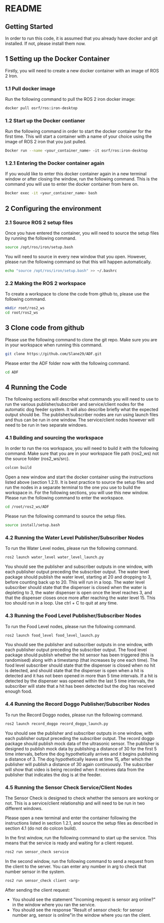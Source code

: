 # README


## Getting Started
In order to run this code, it is assumed that you already have docker and git installed. If not, please install them now.

## 1 Setting up the Docker Container
Firstly, you will need to create a new docker container with an image of ROS 2 Iron.

### 1.1 Pull docker image
Run the following command to pull the ROS 2 iron docker image:

```sh
docker pull osrf/ros:iron-desktop
```

### 1.2 Start up the Docker contianer
Run the following command in order to start the docker container for the first time. This will start a container with a name of your choice using the image of ROS 2 iron that you just pulled.

```sh
Docker run --name <your_container_name> -it osrf/ros:iron-desktop
```

### 1.2.1 Entering the Docker container again
If you would like to enter this docker container again in a new terminal window or after closing the window, run the following command. This is the command you will use to enter the docker container from here on.

```sh
Docker exec -it <your_container_name> bash
```

## 2 Configuring the  environment

### 2.1 Source ROS 2 setup files
Once you have entered the container, you will need to source the setup files by running the following command.
```sh
source /opt/ros/iron/setup.bash
```
You will need to source in every new window that you open. However, please run the following command so that this will happen automatically.
```sh
echo "source /opt/ros/iron/setup.bash" >> ~/.bashrc
```

### 2.2 Making the ROS 2 workspace
To create a workspace to clone the code from github to, please use the following command.
```sh
mkdir root/ros2_ws
cd root/ros2_ws
```

## 3 Clone code from github
Please use the following command to clone the git repo. Make sure you are in your workspace when running this command.
```sh
git clone https://github.com/Slane29/ADF.git
```

Please enter the ADF folder now with the following command.
```sh
cd ADF
```


## 4 Running the Code
The following sections will describe what commands you will need to use to run the various publisher/subscriber and service/client nodes for the automatic dog feeder system. It will also describe briefly what the expected output should be. The publisher/subscriber nodes are run using launch files and thus can be run in one window. The service/client nodes however will need to be run in two separate windows.

### 4.1 Building and sourcing the workspace
In order to run the ros workspace, you will need to build it with the following command. Make sure that you are in your workspace file path (ros2_ws) not the source folder (ros2_ws/src).
```sh
colcon build
```

Open a new window and start the docker container using the instructions listed above (section 1.2.1). It is best practice to source the setup files and run the nodes in a separate terminal to the one you use to build the workspace in. For the following sections, you will use this new window. Please run the following command to enter the workspace.
```sh
cd /root/ros2_ws/ADF
```

Please run the following command to source the setup files. 

```sh
source install/setup.bash
```

### 4.2 Running the Water Level Publisher/Subscriber Nodes
To run the Water Level nodes, please run the following command.

```sh
ros2 launch water_level water_level_launch.py
```
You should see the publisher and subscriber outputs in one window, with each publisher output preceding the subscriber output. The water level package should publish the water level, starting at 20 and dropping to 3, before counting back up to 20. This will run in a loop. The water level subscriber should state that the dispenser is closed when the water is depleting to 3, the water dispenser is open once the level reaches 3, and that the dispenser closes once more after reaching the water level 15. This too should run in a loop. Use ctrl + C to quit at any time.

### 4.3 Running the Food Level Publisher/Subscriber Nodes
To run the Food Level nodes, please run the following command.

```sh
ros2 launch food_level food_level_launch.py
```
You should see the publisher and subscriber outputs in one window, with each publisher output preceding the subscriber output. The food level package should publish whether the hit sensor has been triggered (this is randomised) along with a timestamp (that increases by one each time). The food level subscriber should state that the dispenser is closed when no hit is detected, and should state that the dispenser is open when a hit is detected and it has not been opened in more than 5 time intervals. If a hit is detected by the dispenser was opened within the last 5 time intervals, the subscriber will state that a hit has been detected but the dog has received enough food.


### 4.4 Running the Record Doggo Publisher/Subscriber Nodes
To run the Record Doggo nodes, please run the following command.

```sh
ros2 launch record_doggo record_doggo_launch.py
```
You should see the publisher and subscriber outputs in one window, with each publisher output preceding the subscriber output. The record doggo package should publish mock data of the ultrasonic sensor. The publisher is designed to publish mock data by publishing a distance of 30 for the first 5 time intervals, before the dog hypothetically arrives and it begins publishing a distance of 3. The dog hypothetically leaves at time 15, after which the publisher will publish a distance of 30 again continuously. The subscriber will show that video is being recorded when it receives data from the publisher that indicates the dog is at the feeder.

### 4.5 Running the Sensor Check Service/Client Nodes
The Sensor Check is designed to check whether the sensors are working or not. This is a service/client relationship and will need to be run in two different windows.

Please open a new terminal and enter the container following the instructions listed in section 1.2.1, and source the setup files as described in section 4.1 (do not do colcon build).

In the first window, run the following command to start up the service. This means that the service is ready and waiting for a client request.

```sh
ros2 run sensor_check service
```

In the second window, run the following command to send a request from the client to the server. You can enter any number in arg to check that number sensor in the system.

```sh
ros2 run sensor_check client <arg>
```

After sending the client request:
- You should see the statement "Incoming request is sensor arg online?" in the window where you ran the service.
- You should see the response "Result of sensor check: for sensor number arg, sensor is online"in the window where you ran the client.





